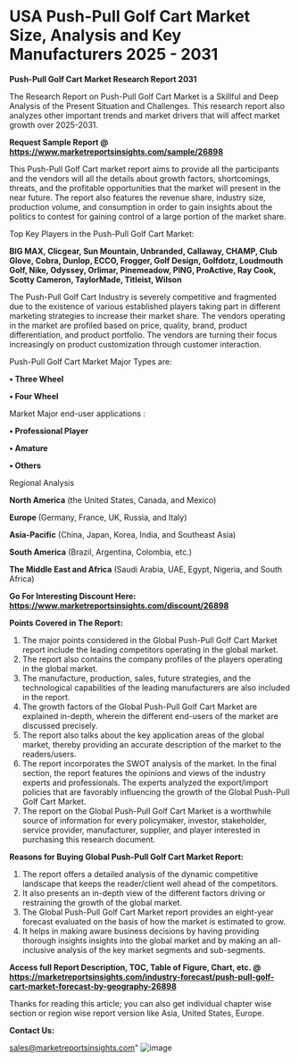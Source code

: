  # USA Push-Pull Golf Cart Market Size, Analysis and Key Manufacturers 2025 - 2031

<strong>Push-Pull Golf Cart Market Research Report 2031</strong>

The Research Report on Push-Pull Golf Cart Market is a Skillful and Deep Analysis of the Present Situation and Challenges. This research report also analyzes other important trends and market drivers that will affect market growth over 2025-2031.

<strong>Request Sample Report @ <a href=https://www.marketreportsinsights.com/sample/26898>https://www.marketreportsinsights.com/sample/26898</a></strong>

This Push-Pull Golf Cart market report aims to provide all the participants and the vendors will all the details about growth factors, shortcomings, threats, and the profitable opportunities that the market will present in the near future. The report also features the revenue share, industry size, production volume, and consumption in order to gain insights about the politics to contest for gaining control of a large portion of the market share.

Top Key Players in the Push-Pull Golf Cart Market:

<strong>BIG MAX, Clicgear, Sun Mountain, Unbranded, Callaway, CHAMP, Club Glove, Cobra, Dunlop, ECCO, Frogger, Golf Design, Golfdotz, Loudmouth Golf, Nike, Odyssey, Orlimar, Pinemeadow, PING, ProActive, Ray Cook, Scotty Cameron, TaylorMade, Titleist, Wilson</strong>

The Push-Pull Golf Cart Industry is severely competitive and fragmented due to the existence of various established players taking part in different marketing strategies to increase their market share. The vendors operating in the market are profiled based on price, quality, brand, product differentiation, and product portfolio. The vendors are turning their focus increasingly on product customization through customer interaction.

Push-Pull Golf Cart Market Major Types are:

<strong>• Three Wheel

• Four Wheel</strong>

Market Major end-user applications :

<strong>• Professional Player

• Amature

• Others</strong>

Regional Analysis

</u><strong><b>North America</b></strong> (the United States, Canada, and Mexico)

<strong><b>Europe </b></strong>(Germany, France, UK, Russia, and Italy)

<strong><b>Asia-Pacific</b></strong> (China, Japan, Korea, India, and Southeast Asia)

<strong><b>South America</b></strong> (Brazil, Argentina, Colombia, etc.)

<strong><b>The Middle East and Africa</b></strong> (Saudi Arabia, UAE, Egypt, Nigeria, and South Africa)

<strong>Go For Interesting Discount Here: <a href=https://www.marketreportsinsights.com/discount/26898>https://www.marketreportsinsights.com/discount/26898</a></strong>

<strong>Points Covered in The Report:</strong>
<ol>
  <li>The major points considered in the Global Push-Pull Golf Cart Market report include the leading competitors operating in the global market.</li>
  <li>The report also contains the company profiles of the players operating in the global market.</li>
  <li>The manufacture, production, sales, future strategies, and the technological capabilities of the leading manufacturers are also included in the report.</li>
  <li>The growth factors of the Global Push-Pull Golf Cart Market are explained in-depth, wherein the different end-users of the market are discussed precisely.</li>
  <li>The report also talks about the key application areas of the global market, thereby providing an accurate description of the market to the readers/users.</li>
  <li>The report incorporates the SWOT analysis of the market. In the final section, the report features the opinions and views of the industry experts and professionals. The experts analyzed the export/import policies that are favorably influencing the growth of the Global Push-Pull Golf Cart Market.</li>
  <li>The report on the Global Push-Pull Golf Cart Market is a worthwhile source of information for every policymaker, investor, stakeholder, service provider, manufacturer, supplier, and player interested in purchasing this research document.</li>
</ol>
<strong>Reasons for Buying Global Push-Pull Golf Cart Market Report:</strong>

<ol>
  <li>The report offers a detailed analysis of the dynamic competitive landscape that keeps the reader/client well ahead of the competitors.</li>
  <li>It also presents an in-depth view of the different factors driving or restraining the growth of the global market.</li>
  <li>The Global Push-Pull Golf Cart Market report provides an eight-year forecast evaluated on the basis of how the market is estimated to grow.</li>
  <li>It helps in making aware business decisions by having providing thorough insights insights into the global market and by making an all-inclusive analysis of the key market segments and sub-segments.</li>
</ol>
<strong>Access full Report Description, TOC, Table of Figure, Chart, etc. @ <a href=https://marketreportsinsights.com/industry-forecast/push-pull-golf-cart-market-forecast-by-geography-26898>https://marketreportsinsights.com/industry-forecast/push-pull-golf-cart-market-forecast-by-geography-26898</a></strong>


Thanks for reading this article; you can also get individual chapter wise section or region wise report version like Asia, United States, Europe.

<strong>Contact Us:</strong>

sales@marketreportsinsights.com"
![image](https://github.com/user-attachments/assets/adede19f-824d-4a5f-8bce-0bf6bb55e3a9)
